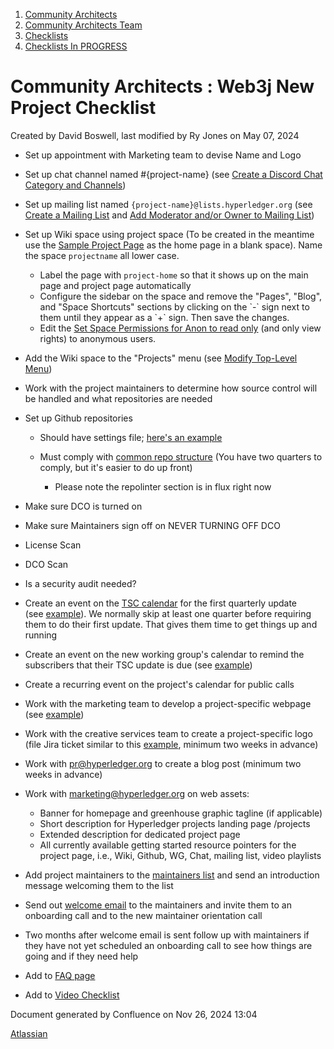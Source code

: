 1. [Community Architects](index.html)
2. [Community Architects Team](Community-Architects-Team_20545564.html)
3. [Checklists](Checklists_20560801.html)
4. [Checklists In PROGRESS](Checklists-In-PROGRESS_20560930.html)

# Community Architects : Web3j New Project Checklist

Created by David Boswell, last modified by Ry Jones on May 07, 2024

- Set up appointment with Marketing team to devise Name and Logo
- Set up chat channel named #{project-name} (see [Create a Discord Chat Category and Channels](Create-a-Discord-Chat-Category-and-Channels_20548244.html))
- Set up mailing list named `{project-name}@lists.hyperledger.org` (see [Create a Mailing List](Create-a-Mailing-List_20548248.html) and [Add Moderator and/or Owner to Mailing List](20548258.html))
- Set up Wiki space using project space (To be created in the meantime use the [Sample Project Page](/wiki/pages/createpage.action?spaceKey=CA&title=Sample%20Project%20Page&linkCreation=true&fromPageId=20549382) as the home page in a blank space). Name the space `projectname` all lower case.
  
  - Label the page with `project-home` so that it shows up on the main page and project page automatically
  - Configure the sidebar on the space and remove the "Pages", "Blog", and "Space Shortcuts" sections by clicking on the \`-\` sign next to them until they appear as a \`+\` sign. Then save the changes.
  - Edit the [Set Space Permissions for Anon to read only](Set-Space-Permissions-for-Anon-to-read-only_20548529.html) (and only view rights) to anonymous users.
- Add the Wiki space to the "Projects" menu (see [Modify Top-Level Menu](Modify-Top-Level-Menu_20548266.html))
- Work with the project maintainers to determine how source control will be handled and what repositories are needed
- Set up Github repositories
  
  - Should have settings file; [here's an example](https://github.com/hyperledger/fabric/blob/main/.github/settings.yml)
  - Must comply with [common repo structure](https://lf-hyperledger.atlassian.net/wiki/display/TSC/Common+Repo+structure) (You have two quarters to comply, but it's easier to do up front)
    
    - Please note the repolinter section is in flux right now
- Make sure DCO is turned on
- Make sure Maintainers sign off on NEVER TURNING OFF DCO
- License Scan
- DCO Scan
- Is a security audit needed?
- Create an event on the [TSC calendar](https://lists.hyperledger.org/g/tsc/calendar) for the first quarterly update (see [example](https://lists.hyperledger.org/g/tsc/addevent?eventid=352412&repeatid=0&calstart=2018-12-06)). We normally skip at least one quarter before requiring them to do their first update. That gives them time to get things up and running
- Create an event on the new working group's calendar to remind the subscribers that their TSC update is due (see [example](https://lists.hyperledger.org/g/explorer/addevent?eventid=352423&repeatid=0&calstart=2018-12-06))
- Create a recurring event on the project's calendar for public calls
- Work with the marketing team to develop a project-specific webpage (see [example](https://docs.google.com/document/d/1T3GcfzLXY1PNi6sgXpPDufWlpqGzIFHjg4ejdoVnVbE/edit))
- Work with the creative services team to create a project-specific logo (file Jira ticket similar to this [example](https://jira.linuxfoundation.org/browse/LP-4327), minimum two weeks in advance)
- Work with [pr@hyperledger.org](mailto:pr@hyperledger.org) to create a blog post (minimum two weeks in advance)
- Work with [marketing@hyperledger.org](mailto:marketing@hyperledger.org) on web assets:
  
  - Banner for homepage and greenhouse graphic tagline (if applicable)
  - Short description for Hyperledger projects landing page /projects
  - Extended description for dedicated project page
  - All currently available getting started resource pointers for the project page, i.e., Wiki, Github, WG, Chat, mailing list, video playlists
- Add project maintainers to the [maintainers list](https://lists.hyperledger.org/g/maintainers) and send an introduction message welcoming them to the list
- Send out [welcome email](https://docs.google.com/document/d/1VKLiow7dnWzDC2ePv4b2lYG_WssGetMZX3Temv3PkxA/edit) to the maintainers and invite them to an onboarding call and to the new maintainer orientation call
- Two months after welcome email is sent follow up with maintainers if they have not yet scheduled an onboarding call to see how things are going and if they need help
- Add to [FAQ page](https://lf-hyperledger.atlassian.net/wiki/display/HYP/FAQ)
- Add to [Video Checklist](https://lf-hyperledger.atlassian.net/wiki/display/VID/Videos)

Document generated by Confluence on Nov 26, 2024 13:04

[Atlassian](http://www.atlassian.com/)

